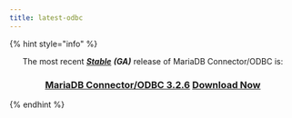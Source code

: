```yaml
---
title: latest-odbc
---
```


{% hint style="info" %}
<p align="center">The most recent <a href="../../release-notes/community-server/about/release-criteria.md"><em><strong>Stable</strong></em></a> <em><strong>(GA)</strong></em> release of MariaDB Connector/ODBC is:</p>

<h3 align="center"><a href="../../connectors/odbc/mariadb-connector-odbc-3-2-release-notes/mariadb-connectorodbc-3-2-6-release-notes.md">MariaDB Connector/ODBC 3.2.6</a> <a href="https://mariadb.com/downloads/connectors/connectors-data-access/odbc-connector" class="button primary">Download Now</a></h3>
{% endhint %}
